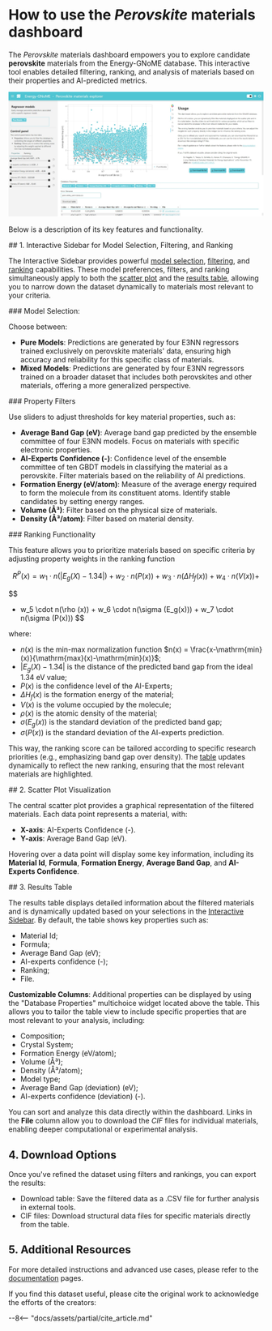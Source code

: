 # How to use the *Perovskite* materials dashboard

<div class="grid cards" markdown>

The *Perovskite* materials dashboard empowers you to explore candidate **perovskite** materials from the Energy-GNoME database. This interactive tool enables detailed filtering, ranking, and analysis of materials based on their properties and AI-predicted metrics.

</div>

<div class="grid cards" markdown>

![Web page](../../assets/perovskites/webpage.jpeg)

</div>

<div class="grid cards" markdown>

Below is a description of its key features and functionality.

</div>

<a name="sidebar">
## 1. Interactive Sidebar for Model Selection, Filtering, and Ranking
</a>

The Interactive Sidebar provides powerful [model selection](#models), [filtering](#filters), and [ranking](#ranking) capabilities. These model preferences, filters, and ranking simultaneously apply to both the [scatter plot](#plot) and the [results table](#table), allowing you to narrow down the dataset dynamically to materials most relevant to your criteria.

<a name="models">
### Model Selection:
</a>

Choose between:

* **Pure Models**: Predictions are generated by four E3NN regressors trained exclusively on perovskite materials' data, ensuring high accuracy and reliability for this specific class of materials.
* **Mixed Models**: Predictions are generated by four E3NN regressors trained on a broader dataset that includes both perovskites and other materials, offering a more generalized perspective.

<a name="filters">
### Property Filters
</a>

Use sliders to adjust thresholds for key material properties, such as:

* **Average Band Gap (eV)**: Average band gap predicted by the ensemble committee of four E3NN models. Focus on materials with specific electronic properties.
* **AI-Experts Confidence (-)**: Confidence level of the ensemble committee of ten GBDT models in classifying the material as a perovskite. Filter materials based on the reliability of AI predictions.
* **Formation Energy (eV/atom)**: Measure of the average energy required to form the molecule from its constituent atoms. Identify stable candidates by setting energy ranges.
* **Volume (Å³)**: Filter based on the physical size of materials.
* **Density (Å³/atom)**: Filter based on material density.

<a name="ranking">
### Ranking Functionality
</a>

This feature allows you to prioritize materials based on specific criteria by adjusting property weights in the ranking function

$$
R^P(x) = w_1 \cdot n(|E_g(X) - 1.34|) + w_2 \cdot n(P(x)) + w_3 \cdot n(\Delta H_f(x)) + w_4 \cdot n(V(x)) +
$$

$$
+ w_5 \cdot n(\rho (x)) + w_6 \cdot n(\sigma (E_g(x))) + w_7 \cdot n(\sigma (P(x)))
$$

where:

* $n(x)$ is the min-max normalization function $n(x) = \frac{x-\mathrm{min}(x)}{\mathrm{max}(x)-\mathrm{min}(x)}$;
* $|E_g(X) - 1.34|$ is the distance of the predicted band gap from the ideal 1.34 eV value;
* $P(x)$ is the confidence level of the AI-Experts;
* $\Delta H_f(x)$ is the formation energy of the material;
* $V(x)$ is the volume occupied by the molecule;
* $\rho (x)$ is the atomic density of the material;
* $\sigma (E_g(x))$ is the standard deviation of the predicted band gap;
* $\sigma (P(x))$ is the standard deviation of the AI-experts prediction.

This way, the ranking score can be tailored according to specific research priorities (e.g., emphasizing band gap over density).
The [table](#table) updates dynamically to reflect the new ranking, ensuring that the most relevant materials are highlighted.

<a name="plot">
## 2. Scatter Plot Visualization
</a>

The central scatter plot provides a graphical representation of the filtered materials.
Each data point represents a material, with:

* **X-axis**: AI-Experts Confidence (-).
* **Y-axis**: Average Band Gap (eV).

Hovering over a data point will display some key information, including its **Material Id**, **Formula**, **Formation Energy**, **Average Band Gap**, and **AI-Experts Confidence**.

<a name="table">
## 3. Results Table
</a>

The results table displays detailed information about the filtered materials and is dynamically updated based on your selections in the [Interactive Sidebar](#sidebar).
By default, the table shows key properties such as:

* Material Id;
* Formula;
* Average Band Gap (eV);
* AI-experts confidence (-);
* Ranking;
* File.

**Customizable Columns**: Additional properties can be displayed by using the "Database Properties" multichoice widget located above the table. This allows you to tailor the table view to include specific properties that are most relevant to your analysis, including:

* Composition;
* Crystal System;
* Formation Energy (eV/atom);
* Volume (Å³);
* Density (Å³/atom);
* Model type;
* Average Band Gap (deviation) (eV);
* AI-experts confidence (deviation) (-).

You can sort and analyze this data directly within the dashboard.
Links in the **File** column allow you to download the *CIF* files for individual materials, enabling deeper computational or experimental analysis.

## 4. Download Options

Once you've refined the dataset using filters and rankings, you can export the results:

* Download table: Save the filtered data as a .CSV file for further analysis in external tools.
* CIF files: Download structural data files for specific materials directly from the table.

## 5. Additional Resources

For more detailed instructions and advanced use cases, please refer to the [documentation](../../docs/index.md) pages.

If you find this dataset useful, please cite the original work to acknowledge the efforts of the creators:

--8<-- "docs/assets/partial/cite_article.md"
